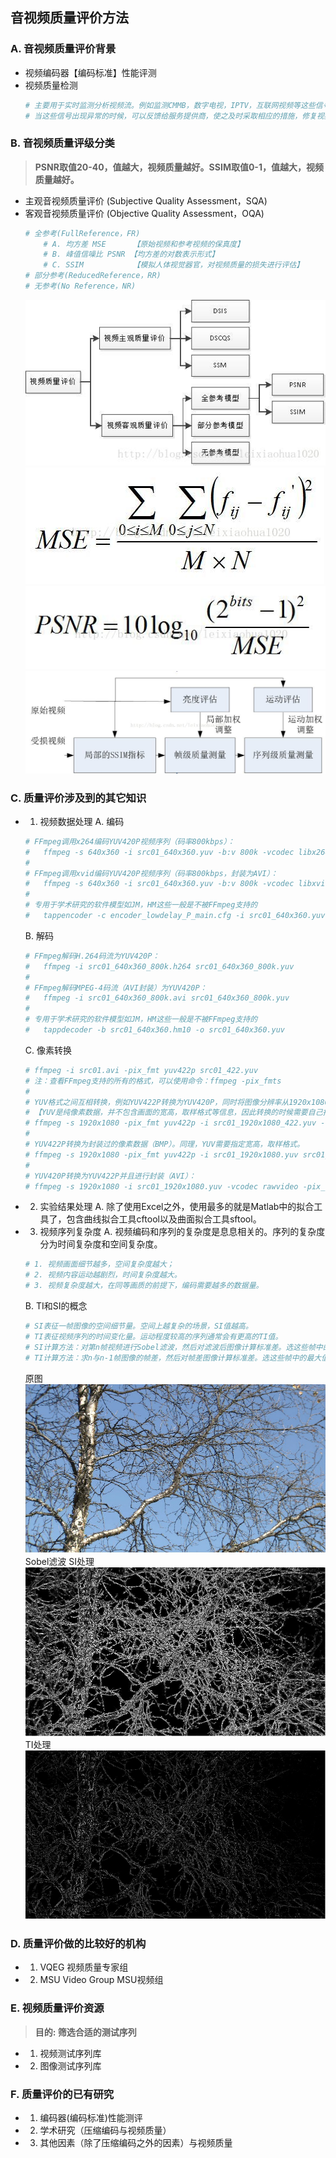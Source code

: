 ## **音视频质量评价方法**

### **A. 音视频质量评价背景**
- 视频编码器【编码标准】性能评测
- 视频质量检测
    ```sh
    # 主要用于实时监测分析视频流。例如监测CMMB，数字电视，IPTV，互联网视频等这些信号的质量。
    # 当这些信号出现异常的时候，可以反馈给服务提供商，使之及时采取相应的措施，修复视频传输过程中出现的问题。
    ```

### **B. 音视频质量评级分类**
> **PSNR取值20-40，值越大，视频质量越好。SSIM取值0-1，值越大，视频质量越好。**
- 主观音视频质量评价 (Subjective Quality Assessment，SQA)
- 客观音视频质量评价 (Objective Quality Assessment，OQA)
    ```sh
    # 全参考(FullReference，FR)
        # A. 均方差 MSE      【原始视频和参考视频的保真度】
        # B. 峰值信噪比 PSNR 【均方差的对数表示形式】
        # C. SSIM           【模拟人体视觉器官，对视频质量的损失进行评估】
    # 部分参考(ReducedReference，RR)
    # 无参考(No Reference，NR)
    ```
    ![assessment](./image/Assessment.jpg)  
    ![MSE](./image/MSE.jpg)
    ![PSNR](./image/PSNR.jpg)
    ![SSIM](./image/SSIM.jpg)

### **C. 质量评价涉及到的其它知识**
- 1. 视频数据处理
    A. 编码
    ```sh
    # FFmpeg调用x264编码YUV420P视频序列（码率800kbps）：
    #   ffmpeg -s 640x360 -i src01_640x360.yuv -b:v 800k -vcodec libx264 src01_640x360_800k.h264
    #
    # FFmpeg调用xvid编码YUV420P视频序列（码率800kbps，封装为AVI）：
    #   ffmpeg -s 640x360 -i src01_640x360.yuv -b:v 800k -vcodec libxvid src01_640x360_800k.avi
    #
    # 专用于学术研究的软件模型如JM，HM这些一般是不被FFmpeg支持的
    #   tappencoder -c encoder_lowdelay_P_main.cfg -i src01_640x360.yuv -wdt 640 -hgt 360 -b src01_640x360_800k.hm10
    ```

    B. 解码
    ```sh
    # FFmpeg解码H.264码流为YUV420P：
    #   ffmpeg -i src01_640x360_800k.h264 src01_640x360_800k.yuv
    #
    # FFmpeg解码MPEG-4码流（AVI封装）为YUV420P：
    #   ffmpeg -i src01_640x360_800k.avi src01_640x360_800k.yuv
    #
    # 专用于学术研究的软件模型如JM，HM这些一般是不被FFmpeg支持的
    #   tappdecoder -b src01_640x360.hm10 -o src01_640x360.yuv
    ```

    C. 像素转换
    ```sh
    # ffmpeg -i src01.avi -pix_fmt yuv422p src01_422.yuv
    # 注：查看FFmpeg支持的所有的格式，可以使用命令：ffmpeg -pix_fmts
    #
    # YUV格式之间互相转换，例如YUV422P转换为YUV420P，同时将图像分辨率从1920x1080下变换为1280x720。
    # 【YUV是纯像素数据，并不包含画面的宽高，取样格式等信息，因此转换的时候需要自己指定】
    # ffmpeg -s 1920x1080 -pix_fmt yuv422p -i src01_1920x1080_422.yuv -s 1280x720 -pix_fmt yuv420p src01_1280x720.yuv
    #
    # YUV422P转换为封装过的像素数据（BMP）。同理，YUV需要指定宽高，取样格式。
    # ffmpeg -s 1920x1080 -pix_fmt yuv422p -i src01_1920x1080.yuv src01_1920x1080.bmp
    #
    # YUV420P转换为YUV422P并且进行封装（AVI）：
    # ffmpeg -s 1920x1080 -i src01_1920x1080.yuv -vcodec rawvideo -pix_fmt yuv422p src01_1920x1080.avi
    ```

- 2. 实验结果处理
    A. 除了使用Excel之外，使用最多的就是Matlab中的拟合工具了，包含曲线拟合工具cftool以及曲面拟合工具sftool。

- 3. 视频序列复杂度
    A. 视频编码和序列的复杂度是息息相关的。序列的复杂度分为时间复杂度和空间复杂度。  
    ```sh
    # 1. 视频画面细节越多，空间复杂度越大；
    # 2. 视频内容运动越剧烈，时间复杂度越大。
    # 3. 视频复杂度越大，在同等画质的前提下，编码需要越多的数据量。
    ```
    B. TI和SI的概念
    ```sh
    # SI表征一帧图像的空间细节量。空间上越复杂的场景，SI值越高。
    # TI表征视频序列的时间变化量。运动程度较高的序列通常会有更高的TI值。
    # SI计算方法：对第n帧视频进行Sobel滤波，然后对滤波后图像计算标准差。选这些帧中的最大值为SI。
    # TI计算方法：求n与n-1帧图像的帧差，然后对帧差图像计算标准差。选这些帧中的最大值为TI。
    ```
    原图  
    ![SITIorigin](./image/SITIorigin.jpg)
    Sobel滤波 SI处理  
    ![SI](./image/SI.jpg)
    TI处理  
    ![TI](./image/TI.jpg)

### **D. 质量评价做的比较好的机构**
- 1. VQEG 视频质量专家组
- 2. MSU Video Group MSU视频组

### **E. 视频质量评价资源**
> **目的: 筛选合适的测试序列**

- 1. 视频测试序列库
- 2. 图像测试序列库

### **F. 质量评价的已有研究**
- 1. 编码器(编码标准)性能测评
- 2. 学术研究（压缩编码与视频质量）
- 3. 其他因素（除了压缩编码之外的因素）与视频质量


